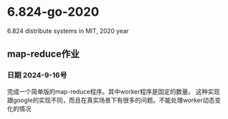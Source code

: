 # 6.824-go-2020
6.824 distribute systems in MIT, 2020 year

## map-reduce作业
### 日期 2024-9-16号
完成一个简单版的map-reduce程序。其中worker程序是固定的数量。
这种实现跟google的实现不同，而且在真实场景下有很多的问题。不能处理worker动态变化的情况
